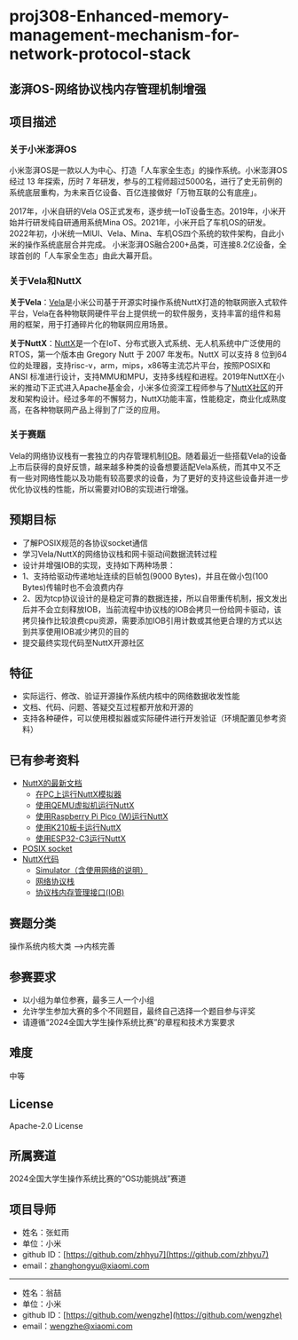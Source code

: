 # proj308-Enhanced-memory-management-mechanism-for-network-protocol-stack
## 澎湃OS-网络协议栈内存管理机制增强

## 项目描述

### 关于小米澎湃OS

小米澎湃OS是一款以人为中心、打造「人车家全生态」的操作系统。小米澎湃OS经过 13 年探索，历时 7 年研发，参与的工程师超过5000名，进行了史无前例的系统底层重构，为未来百亿设备、百亿连接做好「万物互联的公有底座」。

2017年，小米自研的Vela OS正式发布，逐步统一IoT设备生态。2019年，小米开始并行研发纯自研通用系统Mina OS。2021年，小米开启了车机OS的研发。2022年初，小米统一MIUI、Vela、Mina、车机OS四个系统的软件架构，自此小米的操作系统底层合并完成。
小米澎湃OS融合200+品类，可连接8.2亿设备，全球首创的「人车家全生态」由此大幕开启。

### 关于Vela和NuttX

**关于Vela**：[Vela](https://iot.mi.com/vela)是小米公司基于开源实时操作系统NuttX打造的物联网嵌入式软件平台，Vela在各种物联网硬件平台上提供统一的软件服务，支持丰富的组件和易用的框架，用于打通碎片化的物联网应用场景。

**关于NuttX**：[NuttX](https://nuttx.apache.org/docs/latest/)是一个在IoT、分布式嵌入式系统、无人机系统中广泛使用的RTOS，第一个版本由 Gregory Nutt 于 2007 年发布。NuttX 可以支持 8 位到64位的处理器，支持risc-v，arm，mips，x86等主流芯片平台，按照POSIX和 ANSI 标准进行设计，支持MMU和MPU，支持多线程和进程。2019年NuttX在小米的推动下正式进入Apache基金会，小米多位资深工程师参与了[NuttX社区](https://github.com/apache/nuttx)的开发和架构设计。经过多年的不懈努力，NuttX功能丰富，性能稳定，商业化成熟度高，在各种物联网产品上得到了广泛的应用。

### 关于赛题

Vela的网络协议栈有一套独立的内存管理机制[IOB](https://github.com/apache/nuttx/tree/master/mm/iob)。随着最近一些搭载Vela的设备上市后获得的良好反馈，越来越多种类的设备想要适配Vela系统，而其中又不乏有一些对网络性能以及功能有较高要求的设备，为了更好的支持这些设备并进一步优化协议栈的性能，所以需要对IOB的实现进行增强。

## 预期目标

- 了解POSIX规范的各协议socket通信
- 学习Vela/NuttX的网络协议栈和网卡驱动间数据流转过程
- 设计并增强IOB的实现，支持如下两种场景：
- 1、支持给驱动传递地址连续的巨帧包(9000 Bytes)，并且在做小包(100 Bytes)传输时也不会浪费内存
- 2、因为tcp协议设计的是稳定可靠的数据连接，所以自带重传机制，报文发出后并不会立刻释放IOB，当前流程中协议栈的IOB会拷贝一份给网卡驱动，该拷贝操作比较浪费cpu资源，需要添加IOB引用计数或其他更合理的方式以达到共享使用IOB减少拷贝的目的
- 提交最终实现代码至NuttX开源社区

## 特征

- 实际运行、修改、验证开源操作系统内核中的网络数据收发性能
- 文档、代码、问题、答疑交互过程都开放和开源的
- 支持各种硬件，可以使用模拟器或实际硬件进行开发验证（环境配置见参考资料）

## 已有参考资料

- [NuttX的最新文档](https://nuttx.apache.org/docs/latest/)
  - [在PC上运行NuttX模拟器](https://nuttx.apache.org/docs/latest/platforms/sim/sim/index.html)
  - [使用QEMU虚拟机运行NuttX](https://nuttx.apache.org/docs/latest/platforms/arm/qemu/boards/qemu-armv7a/index.html)
  - [使用Raspberry Pi Pico (W)运行NuttX](https://nuttx.apache.org/docs/latest/platforms/arm/rp2040/boards/raspberrypi-pico-w/index.html)
  - [使用K210板卡运行NuttX](https://nuttx.apache.org/docs/latest/platforms/risc-v/k210/boards/maix-bit/index.html)
  - [使用ESP32-C3运行NuttX](https://nuttx.apache.org/docs/latest/platforms/risc-v/esp32c3/index.html)
- [POSIX socket](https://pubs.opengroup.org/onlinepubs/9699919799/basedefs/sys_socket.h.html)
- [NuttX代码](https://github.com/apache/nuttx)
  - [Simulator（含使用网络的说明）](https://github.com/apache/nuttx/blob/master/Documentation/guides/simulator.rst)
  - [网络协议栈](https://github.com/apache/nuttx/tree/master/net)
  - [协议栈内存管理接口(IOB)](https://github.com/apache/nuttx/tree/master/mm/iob)

## 赛题分类

操作系统内核大类 -->内核完善

## 参赛要求

- 以小组为单位参赛，最多三人一个小组
- 允许学生参加大赛的多个不同题目，最终自己选择一个题目参与评奖
- 请遵循“2024全国大学生操作系统比赛”的章程和技术方案要求

## 难度

中等

## License

Apache-2.0 License

## 所属赛道

2024全国大学生操作系统比赛的“OS功能挑战”赛道

## 项目导师
- 姓名：张虹雨
- 单位：小米
- github ID：[https://github.com/zhhyu7](https://github.com/zhhyu7)
- email：[zhanghongyu@xiaomi.com](mailto:zhanghongyu@xiaomi.com)
---
- 姓名：翁喆
- 单位：小米
- github ID：[https://github.com/wengzhe](https://github.com/wengzhe)
- email：[wengzhe@xiaomi.com](mailto:wengzhe@xiaomi.com)
